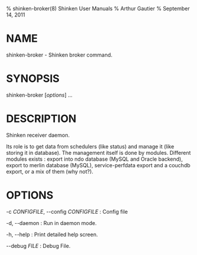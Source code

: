 % shinken-broker(8) Shinken User Manuals
% Arthur Gautier
% September 14, 2011

# NAME

shinken-broker - Shinken broker command.

# SYNOPSIS

shinken-broker  [*options*] ...

# DESCRIPTION

Shinken receiver daemon.

Its role is to get data from schedulers (like status) and manage it (like
storing it in database). The management itself is done by modules.
Different modules exists : export into ndo database (MySQL and Oracle
backend), export to merlin database (MySQL), service-perfdata export and a
couchdb export, or a mix of them (why not?).

# OPTIONS

-c *CONFIGFILE*, \--config *CONFIGFILE*
:   Config file

-d, \--daemon
:   Run in daemon mode.

-h, \--help
:   Print detailed help screen.

\--debug *FILE*
:   Debug File.


